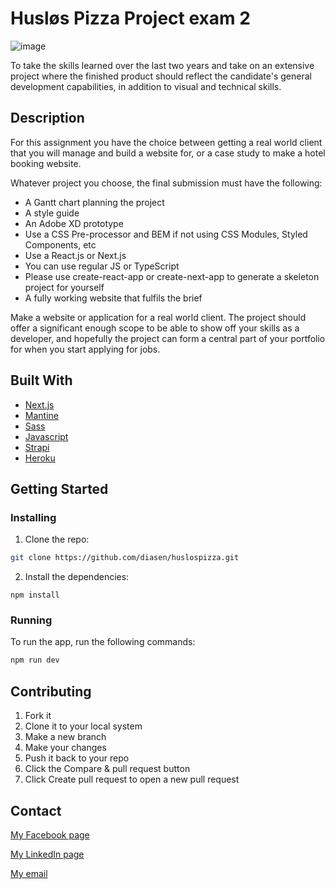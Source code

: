 # Husløs Pizza Project exam 2

![image](https://startling-crumble-ea991d.netlify.app/images/huslos.png)

To take the skills learned over the last two years and take on an extensive project where the finished product should reflect the candidate's general development capabilities, in addition to visual and technical skills.

## Description

For this assignment you have the choice between getting a real world client that you will manage and build a website for, or a case study to make a hotel booking website.

Whatever project you choose, the final submission must have the following:

- A Gantt chart planning the project
- A style guide
- An Adobe XD prototype
- Use a CSS Pre-processor and BEM if not using CSS Modules, Styled Components, etc
- Use a React.js or Next.js
- You can use regular JS or TypeScript
- Please use create-react-app or create-next-app to generate a skeleton project for yourself
- A fully working website that fulfils the brief

Make a website or application for a real world client. The project should offer a significant enough scope to be able to show off your skills as a developer, and hopefully the project can form a central part of your portfolio for when you start applying for jobs.

## Built With

- [Next.js](https://nextjs.org/)
- [Mantine](https://mantine.dev/)
- [Sass](https://sass-lang.com/)
- [Javascript](https://www.javascript.com/)
- [Strapi](https://strapi.io/)
- [Heroku](https://id.heroku.com/login)

## Getting Started

### Installing

1. Clone the repo:

```bash
git clone https://github.com/diasen/huslospizza.git
```

2. Install the dependencies:

```
npm install
```

### Running

To run the app, run the following commands:

```bash
npm run dev
```

## Contributing

1. Fork it
2. Clone it to your local system
3. Make a new branch
4. Make your changes
5. Push it back to your repo
6. Click the Compare & pull request button
7. Click Create pull request to open a new pull request

## Contact

[My Facebook page](https://www.facebook.com/alexander.x.hansen)

[My LinkedIn page](https://www.linkedin.com/in/alexander-hansen-ab83ab8a/)

[My email](Alexander-hansen@hotmail.com)
